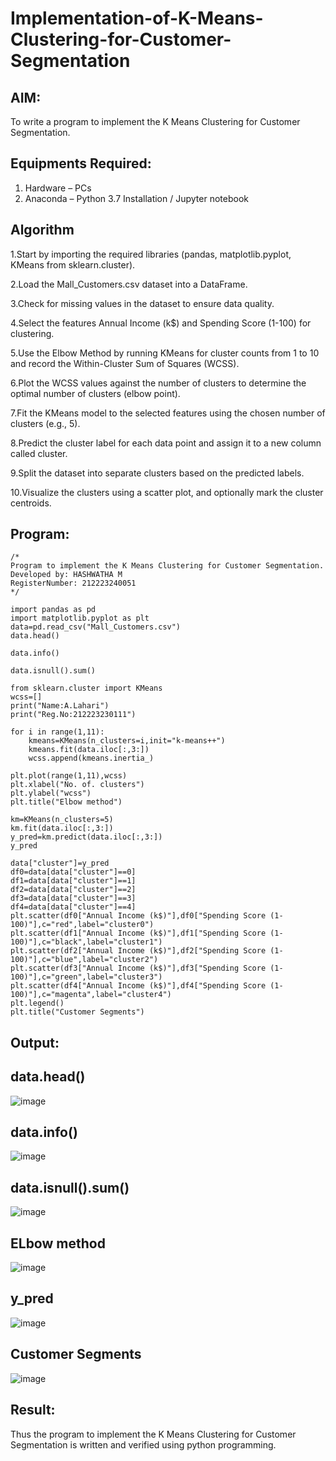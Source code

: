 # Implementation-of-K-Means-Clustering-for-Customer-Segmentation
## AIM:

To write a program to implement the K Means Clustering for Customer Segmentation.

## Equipments Required:
1. Hardware – PCs
2. Anaconda – Python 3.7 Installation / Jupyter notebook

## Algorithm

1.Start by importing the required libraries (pandas, matplotlib.pyplot, KMeans from sklearn.cluster).

2.Load the Mall_Customers.csv dataset into a DataFrame.

3.Check for missing values in the dataset to ensure data quality.

4.Select the features Annual Income (k$) and Spending Score (1-100) for clustering.

5.Use the Elbow Method by running KMeans for cluster counts from 1 to 10 and record the Within-Cluster Sum of Squares (WCSS).

6.Plot the WCSS values against the number of clusters to determine the optimal number of clusters (elbow point).

7.Fit the KMeans model to the selected features using the chosen number of clusters (e.g., 5).

8.Predict the cluster label for each data point and assign it to a new column called cluster.

9.Split the dataset into separate clusters based on the predicted labels.

10.Visualize the clusters using a scatter plot, and optionally mark the cluster centroids.

## Program:
```
/*
Program to implement the K Means Clustering for Customer Segmentation.
Developed by: HASHWATHA M
RegisterNumber: 212223240051
*/

import pandas as pd
import matplotlib.pyplot as plt
data=pd.read_csv("Mall_Customers.csv")
data.head()

data.info()

data.isnull().sum()

from sklearn.cluster import KMeans
wcss=[]
print("Name:A.Lahari")
print("Reg.No:212223230111")

for i in range(1,11):
    kmeans=KMeans(n_clusters=i,init="k-means++")
    kmeans.fit(data.iloc[:,3:])
    wcss.append(kmeans.inertia_)

plt.plot(range(1,11),wcss)
plt.xlabel("No. of. clusters")
plt.ylabel("wcss")
plt.title("Elbow method")

km=KMeans(n_clusters=5)
km.fit(data.iloc[:,3:])
y_pred=km.predict(data.iloc[:,3:])
y_pred

data["cluster"]=y_pred
df0=data[data["cluster"]==0]
df1=data[data["cluster"]==1]
df2=data[data["cluster"]==2]
df3=data[data["cluster"]==3]
df4=data[data["cluster"]==4]
plt.scatter(df0["Annual Income (k$)"],df0["Spending Score (1-100)"],c="red",label="cluster0")
plt.scatter(df1["Annual Income (k$)"],df1["Spending Score (1-100)"],c="black",label="cluster1")
plt.scatter(df2["Annual Income (k$)"],df2["Spending Score (1-100)"],c="blue",label="cluster2")
plt.scatter(df3["Annual Income (k$)"],df3["Spending Score (1-100)"],c="green",label="cluster3")
plt.scatter(df4["Annual Income (k$)"],df4["Spending Score (1-100)"],c="magenta",label="cluster4")
plt.legend()
plt.title("Customer Segments")

```

## Output:

## data.head()

![image](https://github.com/user-attachments/assets/5e20f92b-7c17-43a2-8bbf-ead006397fa9)

## data.info()

![image](https://github.com/user-attachments/assets/89ea72a7-91e4-41aa-a71a-2bfd22da067a)

## data.isnull().sum()

![image](https://github.com/user-attachments/assets/cc0c19d9-a53d-4aef-96bc-10d2492124e0)

## ELbow method

![image](https://github.com/user-attachments/assets/2478f578-2db6-4e50-b8c4-960dc94e1f7d)

## y_pred

![image](https://github.com/user-attachments/assets/207c081d-5d5e-4eec-8022-49c453280fa4)

## Customer Segments

![image](https://github.com/user-attachments/assets/7adb7252-5e81-4c3b-b293-998b533be05c)

## Result:
Thus the program to implement the K Means Clustering for Customer Segmentation is written and verified using python programming.
